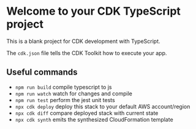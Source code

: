 # Welcome to your CDK TypeScript project

This is a blank project for CDK development with TypeScript.

The `cdk.json` file tells the CDK Toolkit how to execute your app.

## Useful commands


* `npm run build`   compile typescript to js
* `npm run watch`   watch for changes and compile
* `npm run test`    perform the jest unit tests
* `npx cdk deploy`  deploy this stack to your default AWS account/region
* `npx cdk diff`    compare deployed stack with current state
* `npx cdk synth`   emits the synthesized CloudFormation template
